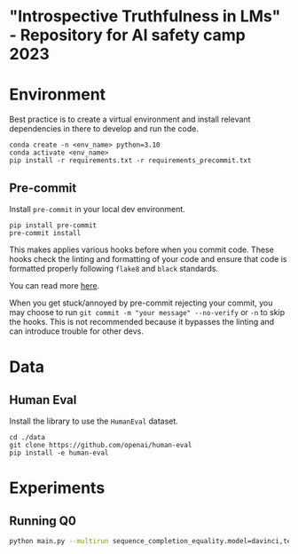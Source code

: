# "Introspective Truthfulness in LMs" - Repository for AI safety camp 2023

# Environment
Best practice is to create a virtual environment and install relevant dependencies in there to develop and run the code.

```
conda create -n <env_name> python=3.10
conda activate <env_name>
pip install -r requirements.txt -r requirements_precommit.txt
```

## Pre-commit
Install `pre-commit` in your local dev environment.
```
pip install pre-commit
pre-commit install
```
This makes applies various hooks before when you commit code. These hooks check the linting and formatting of your code and ensure that code is formatted properly following `flake8` and `black` standards.

You can read more [here](https://pre-commit.com/).

When you get stuck/annoyed by pre-commit rejecting your commit, you may choose to run `git commit -m "your message" --no-verify` or `-n` to skip the hooks. This is not recommended because it bypasses the linting and can introduce trouble for other devs.


# Data

## Human Eval
Install the library to use the `HumanEval` dataset.

```
cd ./data
git clone https://github.com/openai/human-eval
pip install -e human-eval

```
# Experiments

## Running Q0

```sh
python main.py --multirun sequence_completion_equality.model=davinci,text-davinci-003,gpt-3.5-turbo,gpt-4-0314,claude-v1 string_transformation_completion_equality=false compute_dependence_with_base_changes=false
```